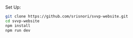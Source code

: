 Set Up: 
```bash
git clone https://github.com/srisnori/svvp-website.git
cd svvp-website
npm install
npm run dev
```